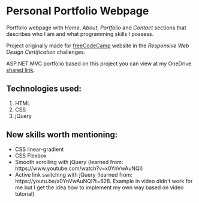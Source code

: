 <h1>Personal Portfolio Webpage</h1>
<p>Portfolio webpage with <em>Home</em>, <em>About</em>, <em>Portfolio</em> and <em>Contact</em> sections that describes who I am and what programming skills I possess.</p>
<p>Project originally made for <a href="https://learn.freecodecamp.org/responsive-web-design/responsive-web-design-projects/build-a-personal-portfolio-webpage" target="_blank">freeCodeCamp</a> website in the <em>Responsive Web Design Certification</em> challenges.</p>
<p>ASP.NET MVC portfolio based on this project you can view at my OneDrive <a href="https://1drv.ms/f/s!Apz6jRASkLningkKb1o-S_S7--XZ" target="_blank">shared link</a>.</p>

<h2>Technologies used:</h2>
<ol>
  <li>HTML</li>
  <li>CSS</li>
  <li>jQuery</li>
</ol>

<h2>New skills worth mentioning:</h2>
<ul>
  <li>CSS linear-gradient</li>
  <li>CSS Flexbox</li>
  <li>Smooth scrolling with jQuery (learned from: https://www.youtube.com/watch?v=x0YnVwAuNQI)</li>
  <li>Active link switching with jQuery (learned from: https://youtu.be/x0YnVwAuNQI?t=628. Example in video didn't work for me but I get the idea how to implement my own way based on video tutorial)</li>
</ul>
